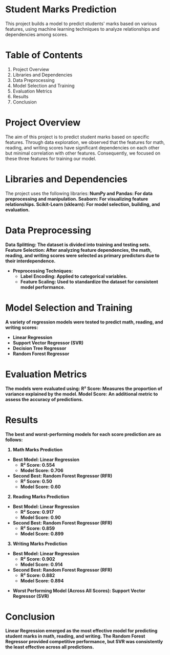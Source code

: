# Student Marks Prediction
This project builds a model to predict students' marks based on various features, using machine learning techniques to analyze relationships and dependencies among scores.

# Table of Contents
1. Project Overview
2. Libraries and Dependencies
3. Data Preprocessing
4. Model Selection and Training
5. Evaluation Metrics
6. Results
7. Conclusion


# Project Overview
The aim of this project is to predict student marks based on specific features. Through data exploration, we observed that the features for math, reading, and writing scores have significant dependencies on each other but minimal correlation with other features. Consequently, we focused on these three features for training our model.

# Libraries and Dependencies
The project uses the following libraries:<b/>
<b/>
NumPy and Pandas: For data preprocessing and manipulation.<b/>
Seaborn: For visualizing feature relationships.<b/>
Scikit-Learn (sklearn): For model selection, building, and evaluation.<b/>


# Data Preprocessing
Data Splitting: The dataset is divided into training and testing sets.<b/>
Feature Selection: After analyzing feature dependencies, the math, reading, and writing scores were selected as primary predictors due to their interdependence.<b/>
* Preprocessing Techniques:
  - Label Encoding: Applied to categorical variables.
  - Feature Scaling: Used to standardize the dataset for consistent model performance.


# Model Selection and Training
A variety of regression models were tested to predict math, reading, and writing scores:
<b/>
* Linear Regression
* Support Vector Regressor (SVR)
* Decision Tree Regressor
* Random Forest Regressor


# Evaluation Metrics
The models were evaluated using:
R² Score: Measures the proportion of variance explained by the model.<b/>
Model Score: An additional metric to assess the accuracy of predictions.<b/>
<b/>

# Results
The best and worst-performing models for each score prediction are as follows:

1. Math Marks Prediction
 - Best Model: Linear Regression
   - R² Score: 0.554
   - Model Score: 0.706
 - Second Best: Random Forest Regressor (RFR)
   - R² Score: 0.50
   - Model Score: 0.60

2. Reading Marks Prediction
- Best Model: Linear Regression
  - R² Score: 0.917
  - Model Score: 0.90
- Second Best: Random Forest Regressor (RFR)
  - R² Score: 0.859
  - Model Score: 0.899

3. Writing Marks Prediction
- Best Model: Linear Regression
  - R² Score: 0.902
  - Model Score: 0.914
- Second Best: Random Forest Regressor (RFR)
  - R² Score: 0.882
  - Model Score: 0.894

* Worst Performing Model (Across All Scores): Support Vector Regressor (SVR)

# Conclusion
Linear Regression emerged as the most effective model for predicting student marks in math, reading, and writing. The Random Forest Regressor provided competitive performance, but SVR was consistently the least effective across all predictions.

